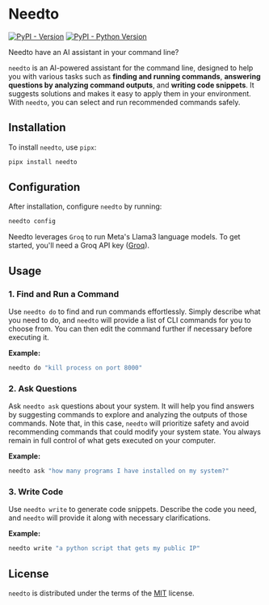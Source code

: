 # Needto

[![PyPI - Version](https://img.shields.io/pypi/v/needto.svg)](https://pypi.org/project/needto)
[![PyPI - Python Version](https://img.shields.io/pypi/pyversions/needto.svg)](https://pypi.org/project/needto)


Needto have an AI assistant in your command line?

`needto` is an AI-powered assistant for the command line, designed to help you with various tasks such as **finding and running commands**, **answering questions by analyzing command outputs**, and **writing code snippets**. It suggests solutions and makes it easy to apply them in your environment. With `needto`, you can select and run recommended commands safely.

## Installation

To install `needto`, use `pipx`:

```sh
pipx install needto
```

## Configuration

After installation, configure `needto` by running:

```sh
needto config
```

Needto leverages `Groq` to run Meta's Llama3 language models. To get started, you'll need a Groq API key ([Groq](console.groq.com)).

## Usage

### 1. Find and Run a Command

Use `needto do` to find and run commands effortlessly. Simply describe what you need to do, and `needto` will provide a list of CLI commands for you to choose from. You can then edit the command further if necessary before executing it.

**Example:**

```sh
needto do "kill process on port 8000"
```

### 2. Ask Questions

Ask `needto ask` questions about your system. It will help you find answers by suggesting commands to explore and analyzing the outputs of those commands. Note that, in this case, `needto` will prioritize safety and avoid recommending commands that could modify your system state. You always remain in full control of what gets executed on your computer.


**Example:**

```sh
needto ask "how many programs I have installed on my system?"
```

### 3. Write Code

Use `needto write` to generate code snippets. Describe the code you need, and `needto` will provide it along with necessary clarifications.

**Example:**

```sh
needto write "a python script that gets my public IP"
```

## License

`needto` is distributed under the terms of the [MIT](https://spdx.org/licenses/MIT.html) license.
